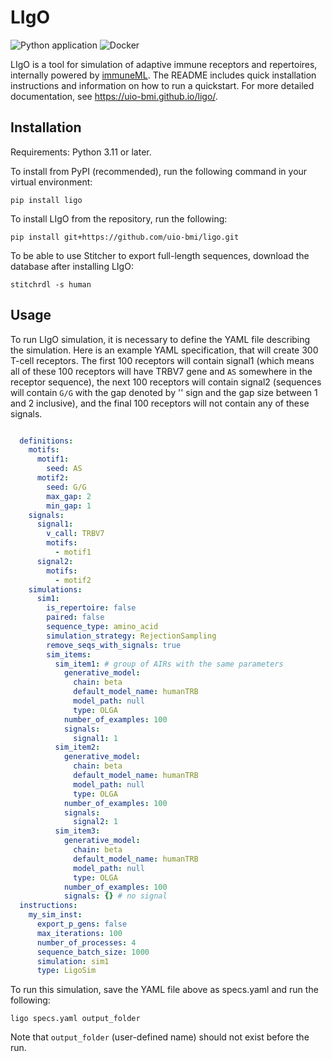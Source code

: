 # LIgO


![Python application](https://github.com/uio-bmi/ligo/workflows/Python%20application/badge.svg?branch=main)
![Docker](https://github.com/uio-bmi/ligo/workflows/Docker/badge.svg?branch=main)

LIgO is a tool for simulation of adaptive immune receptors and repertoires, 
internally powered by [immuneML](https://immuneml.uio.no/). The README includes quick installation instructions and information on how to run a quickstart. For more detailed documentation, see https://uio-bmi.github.io/ligo/.

## Installation

Requirements: Python 3.11 or later.

To install from PyPI (recommended), run the following command in your virtual environment:
```
pip install ligo
```
To install LIgO from the repository, run the following:
```
pip install git+https://github.com/uio-bmi/ligo.git
```
To be able to use Stitcher to export full-length sequences, download the database after installing LIgO:
```
stitchrdl -s human
```

## Usage

To run LIgO simulation, it is necessary to define the YAML file describing the simulation. Here is
an example YAML specification, that will create 300 T-cell receptors. The first 100
receptors will contain signal1 (which means all of these 100 receptors will have TRBV7 gene and `AS` 
somewhere in the receptor sequence), the next 100 receptors will contain signal2 (sequences will contain `G/G`
with the gap denoted by '\' sign and the gap size between 1 and 2 inclusive), and the final 100 receptors
will not contain any of these signals.

```yaml

  definitions:
    motifs:
      motif1:
        seed: AS
      motif2:
        seed: G/G
        max_gap: 2
        min_gap: 1
    signals:
      signal1:
        v_call: TRBV7
        motifs:
          - motif1
      signal2:
        motifs:
          - motif2
    simulations:
      sim1:
        is_repertoire: false
        paired: false
        sequence_type: amino_acid
        simulation_strategy: RejectionSampling
        remove_seqs_with_signals: true 
        sim_items:
          sim_item1: # group of AIRs with the same parameters
            generative_model:
              chain: beta
              default_model_name: humanTRB
              model_path: null
              type: OLGA
            number_of_examples: 100
            signals:
              signal1: 1
          sim_item2:
            generative_model:
              chain: beta
              default_model_name: humanTRB
              model_path: null
              type: OLGA
            number_of_examples: 100
            signals:
              signal2: 1
          sim_item3:
            generative_model:
              chain: beta
              default_model_name: humanTRB
              model_path: null
              type: OLGA
            number_of_examples: 100
            signals: {} # no signal
  instructions:
    my_sim_inst:
      export_p_gens: false
      max_iterations: 100
      number_of_processes: 4
      sequence_batch_size: 1000
      simulation: sim1
      type: LigoSim
```

To run this simulation, save the YAML file above as specs.yaml and run the following:

```commandline
ligo specs.yaml output_folder
```

Note that `output_folder` (user-defined name) should not exist before the run.
